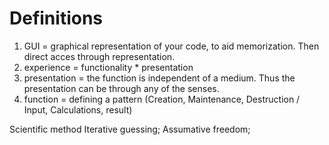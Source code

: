 # Definitions

1. GUI = graphical representation of your code, to aid memorization. Then direct acces through representation.
2. experience = functionality * presentation
3. presentation = the function is independent of a medium. Thus the presentation can be through any of the senses.
4. function = defining a pattern (Creation, Maintenance, Destruction / Input, Calculations, result) 

Scientific method
Iterative guessing;
Assumative freedom;
